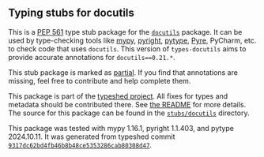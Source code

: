 ## Typing stubs for docutils

This is a [PEP 561](https://peps.python.org/pep-0561/)
type stub package for the [`docutils`](https://sourceforge.net/p/docutils/code) package.
It can be used by type-checking tools like
[mypy](https://github.com/python/mypy/),
[pyright](https://github.com/microsoft/pyright),
[pytype](https://github.com/google/pytype/),
[Pyre](https://pyre-check.org/),
PyCharm, etc. to check code that uses `docutils`. This version of
`types-docutils` aims to provide accurate annotations for
`docutils==0.21.*`.

This stub package is marked as [partial](https://peps.python.org/pep-0561/#partial-stub-packages).
If you find that annotations are missing, feel free to contribute and help complete them.


This package is part of the [typeshed project](https://github.com/python/typeshed).
All fixes for types and metadata should be contributed there.
See [the README](https://github.com/python/typeshed/blob/main/README.md)
for more details. The source for this package can be found in the
[`stubs/docutils`](https://github.com/python/typeshed/tree/main/stubs/docutils)
directory.

This package was tested with
mypy 1.16.1,
pyright 1.1.403,
and pytype 2024.10.11.
It was generated from typeshed commit
[`9317dc62bd4fb46b8b48ce5353286cab80308d47`](https://github.com/python/typeshed/commit/9317dc62bd4fb46b8b48ce5353286cab80308d47).